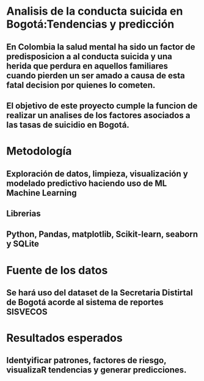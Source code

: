 # Analisis de la conducta suicida en Bogotá:Tendencias y predicción
## En Colombia la salud mental ha sido un factor de predisposicion a al conducta suicida y una herida que perdura en aquellos familiares cuando pierden un ser amado a causa de esta fatal decision por quienes lo cometen.
## El objetivo de este proyecto cumple la funcion de realizar un analises de los factores asociados a las tasas de suicidio en Bogotá.
# Metodología
## Exploración de datos, limpieza, visualización y modelado predictivo haciendo uso de ML Machine Learning
## Librerias
## Python, Pandas, matplotlib, Scikit-learn, seaborn y SQLite
# Fuente de los datos
## Se hará uso del dataset de la Secretaria Distirtal de Bogotá acorde al sistema de reportes SISVECOS 
# Resultados esperados
## Identyificar patrones, factores de riesgo, visualizaR tendencias y generar predicciones. 
